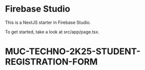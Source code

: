 # Firebase Studio

This is a NextJS starter in Firebase Studio.

To get started, take a look at src/app/page.tsx.
# MUC-TECHNO-2K25-STUDENT-REGISTRATION-FORM
